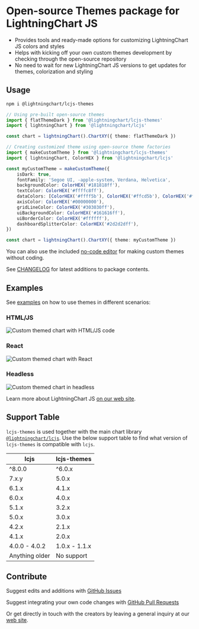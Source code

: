# Open-source Themes package for LightningChart JS

-   Provides tools and ready-made options for customizing LightningChart JS colors and styles
-   Helps with kicking off your own custom themes development by checking through the open-source repository
-   No need to wait for new LightningChart JS versions to get updates for themes, colorization and styling

## Usage

```sh
npm i @lightningchart/lcjs-themes
```

```ts
// Using pre-built open-source themes
import { flatThemeDark } from '@lightningchart/lcjs-themes'
import { lightningChart } from '@lightningchart/lcjs'

const chart = lightningChart().ChartXY({ theme: flatThemeDark })
```

```ts
// Creating customized theme using open-source theme factories
import { makeCustomTheme } from '@lightningchart/lcjs-themes'
import { lightningChart, ColorHEX } from '@lightningchart/lcjs'

const myCustomTheme = makeCustomTheme({
    isDark: true,
    fontFamily: 'Segoe UI, -apple-system, Verdana, Helvetica',
    backgroundColor: ColorHEX('#181818ff'),
    textColor: ColorHEX('#ffffc8ff'),
    dataColors: [ColorHEX('#ffff5b'), ColorHEX('#ffcd5b'), ColorHEX('#ff9b5b')],
    axisColor: ColorHEX('#00000000'),
    gridLineColor: ColorHEX('#303030ff'),
    uiBackgroundColor: ColorHEX('#161616ff'),
    uiBorderColor: ColorHEX('#ffffff'),
    dashboardSplitterColor: ColorHEX('#2d2d2dff'),
})

const chart = lightningChart().ChartXY({ theme: myCustomTheme })
```

You can also use the included [no-code editor](https://arction.github.io/lcjs-themes/) for making custom themes without coding.

See [CHANGELOG](https://github.com/Arction/lcjs-themes/blob/main/CHANGELOG.md) for latest additions to package contents.

## Examples

See [examples](https://github.com/Arction/lcjs-themes/blob/main/examples/) on how to use themes in different scenarios:

### HTML/JS

![Custom themed chart with HTML/JS code](./screenshots/html.png)

### React

![Custom themed chart with React](./screenshots/react.png)

### Headless

![Custom themed chart in headless](./screenshots/headless.png)

Learn more about LightningChart JS [on our web site](https://lightningchart.com/js-charts/).

## Support Table

`lcjs-themes` is used together with the main chart library [`@lightningchart/lcjs`](https://www.npmjs.com/package/@lightningchart/lcjs).
Use the below support table to find what version of `lcjs-themes` is compatible with `lcjs`.

| lcjs           | lcjs-themes   |
| -------------- | ------------- |
| ^8.0.0         | ^6.0.x        |
| 7.x.y          | 5.0.x         |
| 6.1.x          | 4.1.x         |
| 6.0.x          | 4.0.x         |
| 5.1.x          | 3.2.x         |
| 5.0.x          | 3.0.x         |
| 4.2.x          | 2.1.x         |
| 4.1.x          | 2.0.x         |
| 4.0.0 - 4.0.2  | 1.0.x - 1.1.x |
| Anything older | No support    |

## Contribute

Suggest edits and additions with [GitHub Issues](https://github.com/Arction/lcjs-themes/issues)

Suggest integrating your own code changes with [GitHub Pull Requests](https://github.com/Arction/lcjs-themes/pulls)

Or get directly in touch with the creators by leaving a general inquiry at our [web site](https://lightningchart.com/contact/).
